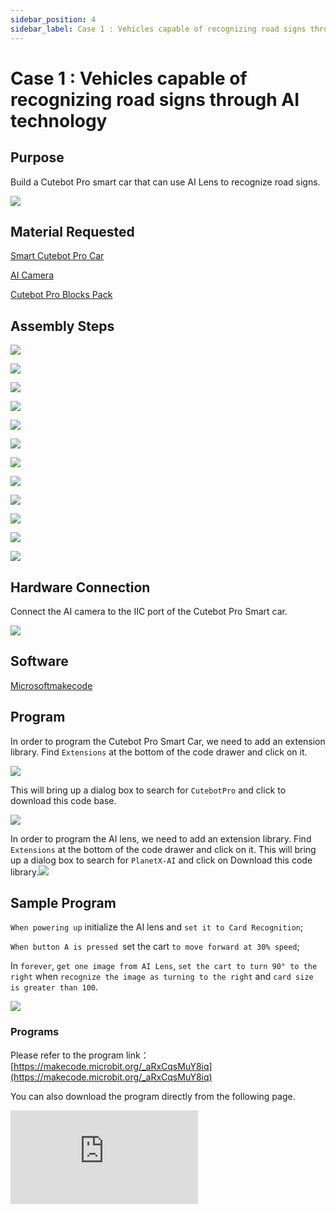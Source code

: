 ```yaml
---
sidebar_position: 4
sidebar_label: Case 1 : Vehicles capable of recognizing road signs through AI technology
---
```


# Case 1 : Vehicles capable of recognizing road signs through AI technology

## Purpose


Build a Cutebot Pro smart car that can use AI Lens to recognize road signs.


![](https://wiki-media-ef.oss-cn-hongkong.aliyuncs.com/docs/microbit/microbit-smart-car/microbit-smart-cutebot-pro/cases-libraries/extended-case/images/cutebot-pro-extended-case-01-01.png)


## Material Requested

[Smart Cutebot Pro Car](https://www.elecfreaks.com/elecfreaks-smart-cutebot-pro-programming-robot-car-for-micro-bit.html)

[AI Camera](https://www.elecfreaks.com/elecfreaks-smart-ai-lens-kit.html)

[Cutebot Pro Blocks Pack](https://shop.elecfreaks.com/products/elecfreaks-cutebot-pro-blocks-pack)


## Assembly Steps

![](https://wiki-media-ef.oss-cn-hongkong.aliyuncs.com/docs/microbit/microbit-smart-car/microbit-smart-cutebot-pro/cases-libraries/extended-pack/cutebot-pro-blocks-pack/images/cutebot-pro-blocks-pack-step-01-01.png)

![](https://wiki-media-ef.oss-cn-hongkong.aliyuncs.com/docs/microbit/microbit-smart-car/microbit-smart-cutebot-pro/cases-libraries/extended-pack/cutebot-pro-blocks-pack/images/cutebot-pro-blocks-pack-step-01-02.png)

![](https://wiki-media-ef.oss-cn-hongkong.aliyuncs.com/docs/microbit/microbit-smart-car/microbit-smart-cutebot-pro/cases-libraries/extended-pack/cutebot-pro-blocks-pack/images/cutebot-pro-blocks-pack-step-01-03.png)

![](https://wiki-media-ef.oss-cn-hongkong.aliyuncs.com/docs/microbit/microbit-smart-car/microbit-smart-cutebot-pro/cases-libraries/extended-pack/cutebot-pro-blocks-pack/images/cutebot-pro-blocks-pack-step-01-04.png)

![](https://wiki-media-ef.oss-cn-hongkong.aliyuncs.com/docs/microbit/microbit-smart-car/microbit-smart-cutebot-pro/cases-libraries/extended-pack/cutebot-pro-blocks-pack/images/cutebot-pro-blocks-pack-step-01-05.png)

![](https://wiki-media-ef.oss-cn-hongkong.aliyuncs.com/docs/microbit/microbit-smart-car/microbit-smart-cutebot-pro/cases-libraries/extended-pack/cutebot-pro-blocks-pack/images/cutebot-pro-blocks-pack-step-01-06.png)

![](https://wiki-media-ef.oss-cn-hongkong.aliyuncs.com/docs/microbit/microbit-smart-car/microbit-smart-cutebot-pro/cases-libraries/extended-pack/cutebot-pro-blocks-pack/images/cutebot-pro-blocks-pack-step-01-07.png)

![](https://wiki-media-ef.oss-cn-hongkong.aliyuncs.com/docs/microbit/microbit-smart-car/microbit-smart-cutebot-pro/cases-libraries/extended-pack/cutebot-pro-blocks-pack/images/cutebot-pro-blocks-pack-step-01-08.png)

![](https://wiki-media-ef.oss-cn-hongkong.aliyuncs.com/docs/microbit/microbit-smart-car/microbit-smart-cutebot-pro/cases-libraries/extended-pack/cutebot-pro-blocks-pack/images/cutebot-pro-blocks-pack-step-01-09.png)

![](https://wiki-media-ef.oss-cn-hongkong.aliyuncs.com/docs/microbit/microbit-smart-car/microbit-smart-cutebot-pro/cases-libraries/extended-pack/cutebot-pro-blocks-pack/images/cutebot-pro-blocks-pack-step-01-10.png)

![](https://wiki-media-ef.oss-cn-hongkong.aliyuncs.com/docs/microbit/microbit-smart-car/microbit-smart-cutebot-pro/cases-libraries/extended-pack/cutebot-pro-blocks-pack/images/cutebot-pro-blocks-pack-step-01-11.png)

![](https://wiki-media-ef.oss-cn-hongkong.aliyuncs.com/docs/microbit/microbit-smart-car/microbit-smart-cutebot-pro/cases-libraries/extended-pack/cutebot-pro-blocks-pack/images/cutebot-pro-blocks-pack-step-01-12.png)


## Hardware Connection

Connect the AI camera to the IIC port of the Cutebot Pro Smart car.

![](https://wiki-media-ef.oss-cn-hongkong.aliyuncs.com/docs/microbit/microbit-smart-car/microbit-smart-cutebot-pro/cases-libraries/extended-case/images/cutebot-pro-extended-case-01-02.png)


## Software

[Microsoftmakecode](https://makecode.microbit.org/#)


## Program


In order to program the Cutebot Pro Smart Car, we need to add an extension library. Find `Extensions` at the bottom of the code drawer and click on it.

![](https://wiki-media-ef.oss-cn-hongkong.aliyuncs.com/docs/microbit/microbit-smart-car/microbit-smart-cutebot-pro/cases-libraries/extended-pack/cutebot-pro-blocks-pack/images/cutebot-pro-blocks-pack-add-extensions-01.png)

This will bring up a dialog box to search for `CutebotPro` and click to download this code base.

![](https://wiki-media-ef.oss-cn-hongkong.aliyuncs.com/docs/microbit/microbit-smart-car/microbit-smart-cutebot-pro/cases-libraries/extended-pack/cutebot-pro-blocks-pack/images/cutebot-pro-blocks-pack-add-extensions-02.png)

In order to program the AI lens, we need to add an extension library. Find `Extensions` at the bottom of the code drawer and click on it. This will bring up a dialog box to search for `PlanetX-AI` and click on Download this code library.![](https://wiki-media-ef.oss-cn-hongkong.aliyuncs.com/docs/microbit/microbit-smart-car/microbit-smart-cutebot-pro/cases-libraries/extended-pack/cutebot-pro-blocks-pack/images/cutebot-pro-blocks-pack-add-extensions-03.png)


## Sample Program

`When powering up` initialize the AI lens and `set it to Card Recognition`;

`When button A is pressed `set the cart `to move forward at 30% speed`;

In `forever`, `get one image from AI Lens`, `set the cart to turn 90° to the right` when `recognize the image as turning to the right` and `card size is greater than 100`.

![](https://wiki-media-ef.oss-cn-hongkong.aliyuncs.com/docs/microbit/microbit-smart-car/microbit-smart-cutebot-pro/cases-libraries/extended-case/images/cutebot-pro-extended-case-01-06.png)


### Programs

Please refer to the program link：[https://makecode.microbit.org/_aRxCqsMuY8iq](https://makecode.microbit.org/_aRxCqsMuY8iq)

You can also download the program directly from the following page.

<div
    style={{
        position: 'relative',
        paddingBottom: '60%',
        overflow: 'hidden',
    }}
>
    <iframe
        src="https://makecode.microbit.org/_aRxCqsMuY8iq"
        frameborder="0"
        sandbox="allow-popups allow-forms allow-scripts allow-same-origin"
        style={{
            position: 'absolute',
            width: '100%',
            height: '100%',
        }}
    />
</div>

## Conclude


After pressing button A, the trolley moves forward and when it encounters a street sign that turns to the right, it automatically turns 90° to the right and stops moving.

![](https://wiki-media-ef.oss-cn-hongkong.aliyuncs.com/docs/microbit/microbit-smart-car/microbit-smart-cutebot-pro/cases-libraries/extended-case/images/cutebot-pro-extended-case-01.gif)


## Expanding Knowledge

*** Application and development of AI road sign recognition ***

AI Road Sign Recognition is an image recognition application based on Artificial Intelligence technology for detecting, recognizing and understanding traffic road signs on roads. Here are some of the key points in terms of application and development of AI Road Sign Recognition:

Traffic Management : AI Road Sign Recognition helps traffic management to monitor the condition of traffic signs and road signs on the road. It can automatically detect and recognize traffic signs, provide real-time traffic information and directions, and help drivers and pedestrians follow traffic rules and navigation.

Automatic Driving: AI road sign recognition is one of the key technologies in the development of autonomous driving vehicles. It helps self-driving vehicles recognize and understand traffic signs and instructions on the road in order to make appropriate decisions and driving plans.

Navigation and Path Planning: AI road sign recognition can be used in real-time navigation systems to help drivers and pedestrians determine the correct direction of travel and path planning. It recognizes road names, intersection directions and speed limit information on road signs to provide users with accurate navigation guidance.

Urban Planning and Traffic Optimization: AI road sign recognition can provide valuable data for urban planning and traffic optimization. By analyzing and recognizing road sign information, it can understand the structure of the road network, traffic flow and traffic conditions, so as to optimize traffic planning, improve road facilities and enhance urban traffic efficiency.

Safety Monitoring: AI road sign recognition can be used for traffic safety monitoring system. It can monitor traffic signs and road signs on the road in real time and detect abnormalities, such as damaged road signs or missing signs. This helps to repair and maintain traffic facilities in time to ensure the safety and reliability of roads.

Significant progress has been made in the development of AI road sign recognition, mainly due to the continuous development of deep learning and computer vision technologies. With the continuous optimization of algorithms and the improvement of hardware, the accuracy and real-time performance of AI road sign recognition have been significantly improved. In the future, it is expected that AI road sign recognition will develop further, become more intelligent and comprehensive, and bring more convenience and benefits to the fields of traffic management, automated driving and urban planning.
